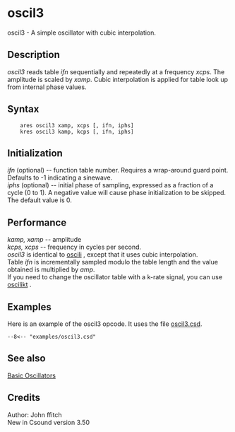 <!--
id:oscil3
category:Signal Generators:Basic Oscillators
-->
# **oscil3**
oscil3 - A simple oscillator with cubic interpolation.  

## Description
_oscil3_ reads table _ifn_ sequentially and repeatedly at a frequency _xcps_. The amplitude is scaled by _xamp_. Cubic interpolation is applied for table look up from internal phase values.  

## Syntax
```csound-orc
    ares oscil3 xamp, xcps [, ifn, iphs]
    kres oscil3 kamp, kcps [, ifn, iphs]
```

## Initialization
_ifn_ (optional) -- function table
      number. Requires a wrap-around guard point.  Defaults to -1
      indicating a sinewave.  
_iphs_ (optional) -- initial phase of sampling, expressed as a fraction of a cycle (0 to 1). A negative value will cause phase initialization to be skipped. The default value is 0.  

## Performance
_kamp, xamp_ -- amplitude  
_kcps, xcps_ -- frequency in cycles per second.  
_oscil3_ is identical to  [oscili](../oscili) , except that it uses cubic interpolation.  
Table _ifn_ is incrementally sampled modulo the table length and the value obtained is multiplied by _amp_.  
If you need to change the oscillator table with a k-rate signal, you can use  [oscilikt](../oscilikt) .  

## Examples
Here is an example of the oscil3 opcode. It uses the file  [oscil3.csd](../../examples/oscil3.csd).  

``` csound-csd title="Example of the oscil3 opcode" linenums="1"
--8<-- "examples/oscil3.csd"
```

## See also
[Basic Oscillators](../../siggen/basic)  

## Credits
Author: John ffitch  
New in Csound version 3.50  

